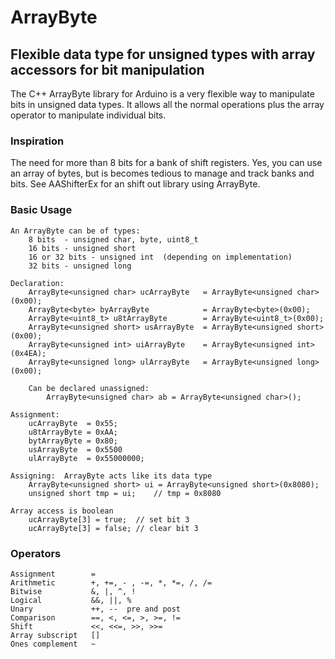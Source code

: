 ArrayByte
======
Flexible data type for unsigned types with array accessors for bit manipulation
------------------------------------------------------------------------------

The C++ ArrayByte library for Arduino is a very flexible way to manipulate bits in unsigned data types.  It allows all the normal operations plus the array operator to manipulate individual bits.

### Inspiration

The need for more than 8 bits for a bank of shift registers.  Yes, you can use an array of bytes, but is becomes tedious to manage and track banks and bits.  See AAShifterEx for an shift out library using ArrayByte.

### Basic Usage

	An ArrayByte can be of types:
		8 bits  - unsigned char, byte, uint8_t
		16 bits - unsigned short
		16 or 32 bits - unsigned int  (depending on implementation)
		32 bits - unsigned long
		
	Declaration:
		ArrayByte<unsigned char> ucArrayByte   = ArrayByte<unsigned char>(0x00);
		ArrayByte<byte> byArrayByte            = ArrayByte<byte>(0x00);
		ArrayByte<uint8_t> u8tArrayByte        = ArrayByte<uint8_t>(0x00);
		ArrayByte<unsigned short> usArrayByte  = ArrayByte<unsigned short>(0x00);
		ArrayByte<unsigned int> uiArrayByte    = ArrayByte<unsigned int>(0x4EA);
		ArrayByte<unsigned long> ulArrayByte   = ArrayByte<unsigned long>(0x00);
		
		Can be declared unassigned:
			ArrayByte<unsigned char> ab = ArrayByte<unsigned char>();
			
	Assignment:
		ucArrayByte  = 0x55;
		u8tArrayByte = 0xAA;
		bytArrayByte = 0x80;
		usArrayByte  = 0x5500
		ulArrayByte  = 0x55000000;
		
	Assigning:  ArrayByte acts like its data type
		ArrayByte<unsigned short> ui = ArrayByte<unsigned short>(0x8080);
		unsigned short tmp = ui;	// tmp = 0x8080
	
	Array access is boolean
		ucArrayByte[3] = true;	// set bit 3
		ucArrayByte[3] = false;	// clear bit 3
		
### Operators
    
	Assignment        =
	Arithmetic        +, +=, - , -=, *, *=, /, /=
	Bitwise           &, |, ^, !
	Logical           &&, ||, %
	Unary             ++, --  pre and post
	Comparison        ==, <, <=, >, >=, !=
	Shift             <<, <<=, >>, >>=
	Array subscript   []
	Ones complement   ~